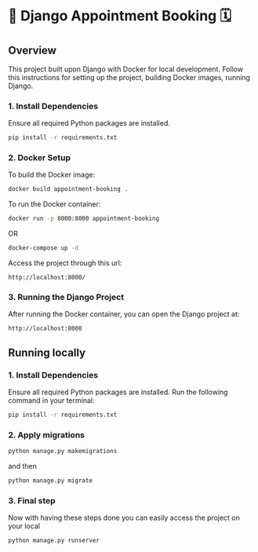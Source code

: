 # 🐍 Django Appointment Booking 🗓️

## Overview
This project built upon Django with Docker for local development. Follow this instructions for setting up the project, building Docker images, running Django.


### 1. Install Dependencies
Ensure all required Python packages are installed.

```bash
pip install -r requirements.txt
```
### 2. Docker Setup
To build the Docker image:

```bash
docker build appointment-booking .
```
To run the Docker container:

```bash
docker run -p 8000:8000 appointment-booking
```
OR

```bash
docker-compose up -d
```

Access the project through this url:

`http://localhost:8000/`

### 3. Running the Django Project
After running the Docker container, you can open the Django project at:
```
http://localhost:8000
```

## Running locally

### 1. Install Dependencies
Ensure all required Python packages are installed. Run the following command in your terminal:
```bash
pip install -r requirements.txt
```

### 2. Apply migrations

```bash
python manage.py makemigrations
```

and then

```bash
python manage.py migrate
```

### 3. Final step
Now with having these steps done you can easily access the project on your local

```bash
python manage.py runserver
```
